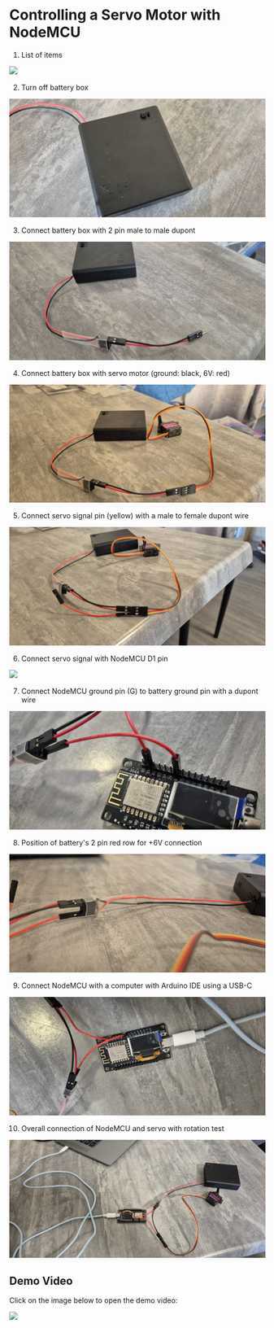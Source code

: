 # Controlling a Servo Motor with NodeMCU

1. List of items

![](https://github.com/aritya-arjunan/wps_hexapod_workshop/blob/main/nodemcu/servo_1_test/3.0_servo_items.jpg)

2. Turn off battery box

![](https://github.com/aritya-arjunan/wps_hexapod_workshop/blob/main/nodemcu/servo_1_test/3.1_battery_off.jpg)
 
3. Connect battery box with 2 pin male to male dupont

![](https://github.com/aritya-arjunan/wps_hexapod_workshop/blob/main/nodemcu/servo_1_test/3.2_battery_connect.jpg)

4. Connect battery box with servo motor (ground: black, 6V: red)

![](https://github.com/aritya-arjunan/wps_hexapod_workshop/blob/main/nodemcu/servo_1_test/3.3_battery_servo_connect.jpg)

5. Connect servo signal pin (yellow) with a male to female dupont wire 

![](https://github.com/aritya-arjunan/wps_hexapod_workshop/blob/main/nodemcu/servo_1_test/3.4_servo_signal_connect.jpg)

6. Connect servo signal with NodeMCU D1 pin

![](https://github.com/aritya-arjunan/wps_hexapod_workshop/blob/main/nodemcu/servo_1_test/3.5_servo_signal_D2_connect.jpg)

7. Connect NodeMCU ground pin (G) to battery ground pin with a dupont wire

![](https://github.com/aritya-arjunan/wps_hexapod_workshop/blob/main/nodemcu/servo_1_test/3.6_nodemcu_gnd_battery_connect.jpg)

8. Position of battery's 2 pin red row for +6V connection

![](https://github.com/aritya-arjunan/wps_hexapod_workshop/blob/main/nodemcu/servo_1_test/3.7_nodemcu_gnd_battery_connect.jpg)

9. Connect NodeMCU with a computer with Arduino IDE using a USB-C

![](https://github.com/aritya-arjunan/wps_hexapod_workshop/blob/main/nodemcu/servo_1_test/3.8_all_connected.jpg)

10. Overall connection of NodeMCU and servo with rotation test 

![](https://github.com/aritya-arjunan/wps_hexapod_workshop/blob/main/nodemcu/servo_1_test/3.9_servo_tested.jpg)

## Demo Video

Click on the image below to open the demo video:

[![](http://i.ytimg.com/vi/4WKHFu7ayuE/hqdefault.jpg)](https://www.youtube.com/watch?v=4WKHFu7ayuE)
